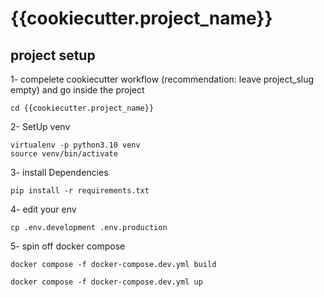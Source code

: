 # {{cookiecutter.project_name}}

## project setup

1- compelete cookiecutter workflow (recommendation: leave project_slug empty) and go inside the project
```
cd {{cookiecutter.project_name}}
```

2- SetUp venv
```
virtualenv -p python3.10 venv
source venv/bin/activate
```

3- install Dependencies
```
pip install -r requirements.txt
```

4- edit your env
```
cp .env.development .env.production
```

5- spin off docker compose
```
docker compose -f docker-compose.dev.yml build

docker compose -f docker-compose.dev.yml up
```
